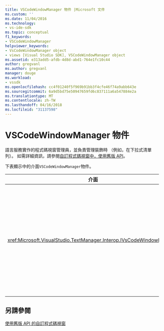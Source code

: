 ```yaml
---
title: VSCodeWindowManager 物件 |Microsoft 文件
ms.custom: ''
ms.date: 11/04/2016
ms.technology:
- vs-ide-sdk
ms.topic: conceptual
f1_keywords:
- VSCodeWindowManager
helpviewer_keywords:
- VsCodeWindowManager object
- views [Visual Studio SDK], VSCodeWindowManager object
ms.assetid: e313add5-afdb-4d8d-abd1-764e1fc10c44
author: gregvanl
ms.author: gregvanl
manager: douge
ms.workload:
- vssdk
ms.openlocfilehash: cc4f01240f5f969b91bb3f4cfe46f74a9abb643e
ms.sourcegitcommit: 6a9d5bd75e50947659fd6c837111a6a547884e2a
ms.translationtype: MT
ms.contentlocale: zh-TW
ms.lasthandoff: 04/16/2018
ms.locfileid: "31137598"
---
```

# <a name="vscodewindowmanager-object"></a>VSCodeWindowManager 物件
語言服務實作的程式碼視窗管理員，並負責管理裝飾時 （例如，在下拉式清單列）。 如需詳細資訊，請參閱[自訂程式碼視窗中，使用舊版 API](../extensibility/customizing-code-windows-by-using-the-legacy-api.md)。  
  
 下表顯示中的介面`VSCodeWindowManager`物件。  
  
|介面|描述|  
|---------------|-----------------|  
|<xref:Microsoft.VisualStudio.TextManager.Interop.IVsCodeWindowManager>|若要加入或移除程式碼視窗，可讓裝飾時 （例如下拉式清單列）。|  
  
## <a name="see-also"></a>另請參閱  
 [使用舊版 API 的自訂程式碼視窗](../extensibility/customizing-code-windows-by-using-the-legacy-api.md)